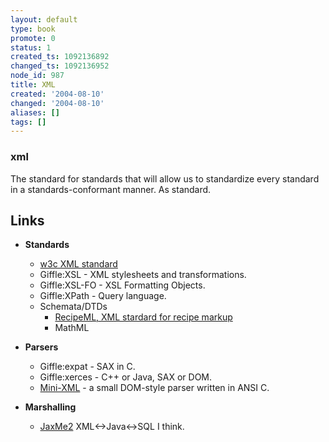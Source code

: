 ```yaml
---
layout: default
type: book
promote: 0
status: 1
created_ts: 1092136892
changed_ts: 1092136952
node_id: 987
title: XML
created: '2004-08-10'
changed: '2004-08-10'
aliases: []
tags: []
---
```

### xml
The standard for standards that will allow us to standardize every standard in a standards-conformant manner.  As standard.
<!--break-->

## Links
* __Standards__
    * [w3c XML standard](http://w3c.org/XML/)
    * Giffle:XSL - XML stylesheets and transformations.
    * Giffle:XSL-FO - XSL Formatting Objects.
    * Giffle:XPath - Query language.
    * Schemata/DTDs
        * [RecipeML, XML stardard for recipe markup](http://www.formatdata.com/recipeml)
        * MathML

* __Parsers__
    * Giffle:expat - SAX in C.
    * Giffle:xerces - C++ or Java, SAX or DOM.
    * [Mini-XML](http://www.easysw.com/~mike/mxml/) - a small DOM-style parser written in ANSI C.
* __Marshalling__
    * [JaxMe2](http://jaxme.sourceforge.net/JaxMe2/docs/index.html) XML<->Java<->SQL I think.
